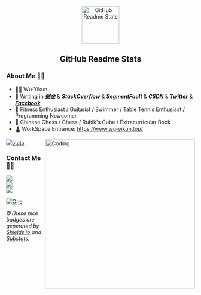 <div align=center><img width="100px" src="https://res.cloudinary.com/anuraghazra/image/upload/v1594908242/logo_ccswme.svg" align="center" alt="GitHub Readme Stats"/></div>

<h2 align="center">GitHub Readme Stats</h2>

### About Me 🙋‍♂️

- 👨‍💻&nbsp;Wu-Yikun
- 🚀 Writing in ***[掘金](https://juejin.cn/)*** & [***StackOverflow***](https://stackoverflow.com/users/16805680/wu-yikun) & ***[SegmentFault](https://segmentfault.com/u/paradox_601112beb17e9/articles)*** & ***[CSDN](https://blog.csdn.net/qq_46221929?spm=1000.2115.3001.5343)*** & ***[Twitter](https://twitter.com/WuYiKkkun)*** & ***[Facebook](https://www.facebook.com/profile.php?id=100073027615250)***
- 💖  Fitness Enthusiast / Guitarist / Swimmer / Table Tennis Enthusiast / Programming Newcomer
- 🌅  Chinese Chess / Chess / Rubik's Cube / Extracurricular Book
- 🛕 WorkSpace Entrance: https://www.wu-yikun.top/

[![stats](https://github-readme-stats-izh7piylk.vercel.app/api?username=Wu-yikun&hide=prs,contribs&show_icons=true&bg_color=DEG,E66345,A65481&title_color=FFFFFF&text_color=FFFFFF&icon_color=FFFFFF)](https://github.com/Wu-yikun/)  <img align="right" alt="Coding" width="400" src="http://ww1.sinaimg.cn/large/007ZrBGhly1gudvpgzrwtg60m80gok0f02.gif">

### Contact Me 👨‍💻

<a href="https://www.facebook.com/profile.php?id=100073027615250" target="_blank"><img src="https://img.shields.io/badge/facebook%20@Wu YiKun-344E86?style=for-the-badge&logo=facebook&logoColor=white"/></a><br>
<a href="https://twitter.com/WuYiKkkun/" target="_blank"><img src="https://img.shields.io/badge/twitter%20@WuYiKkkun-0D95E8?style=for-the-badge&logo=twitter&logoColor=white"/></a><br>
<a href="https://wu-yikun.top"><img src="https://img.shields.io/badge/My%20Website:%20https://wuyikun.top-8E2DE2?style=for-the-badge&logo=google%20chrome&logoColor=white"/></a>

[![One](https://img.shields.io/badge/GitHub-@Wu_Yikun-red?&logo=github&style=plastic)](https://github.com/Wu-yikun)

*&copy;These nice badges are generated by <a href="https://shields.io/">Shields.io</a> and <a href="https://github.com/spencerwooo/Substats">Substats</a>.*


